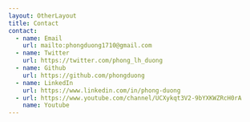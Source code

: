 ```yaml
---
layout: OtherLayout
title: Contact
contact:
  - name: Email
    url: mailto:phongduong1710@gmail.com
  - name: Twitter
    url: https://twitter.com/phong_lh_duong
  - name: Github
    url: https://github.com/phongduong
  - name: LinkedIn
    url: https://www.linkedin.com/in/phong-duong
  - url: https://www.youtube.com/channel/UCXykqt3V2-9bYXKWZRcH0rA
    name: Youtube
---
```

<pages-Contact />
